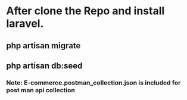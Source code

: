 After clone the Repo and install laravel.
=========================
## php artisan migrate
## php artisan db:seed

<h3>Note: E-commerce.postman_collection.json is included for post man api collection </h3>


